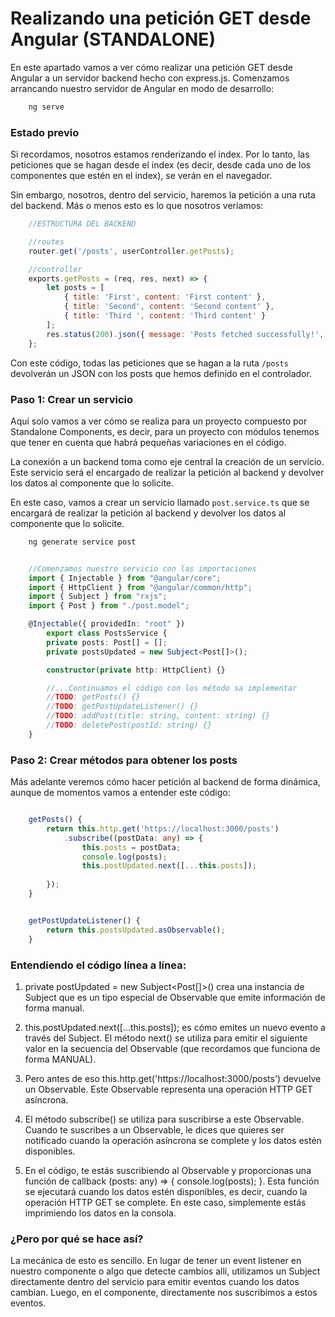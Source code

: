 # Realizando una petición GET desde Angular (STANDALONE)

En este apartado vamos a ver cómo realizar una petición GET desde Angular a un servidor backend hecho con express.js. Comenzamos arrancando nuestro servidor de Angular en modo de desarrollo:

```bash
    ng serve
```

### Estado previo

Si recordamos, nosotros estamos renderizando el index. Por lo tanto, las peticiones que se hagan desde el index (es decir, desde cada uno de los componentes que estén en el index), se verán en el navegador.

Sin embargo, nosotros, dentro del servicio, haremos la petición a una ruta del backend. Más o menos esto es lo que nosotros veríamos:

```javascript
    //ESTRUCTURA DEL BACKEND

    //routes
    router.get('/posts', userController.getPosts);

    //controller
    exports.getPosts = (req, res, next) => {
        let posts = [
            { title: 'First', content: 'First content' },
            { title: 'Second', content: 'Second content' },
            { title: 'Third ', content: 'Third content' }
        ];
        res.status(200).json({ message: 'Posts fetched successfully!', posts });
    };
```

Con este código, todas las peticiones que se hagan a la ruta `/posts` devolverán un JSON con los posts que hemos definido en el controlador.


### Paso 1: Crear un servicio

Aquí solo vamos a ver cómo se realiza para un proyecto compuesto por Standalone Components, es decir, para un proyecto con módulos tenemos que tener en cuenta que habrá pequeñas variaciones en el código.

La conexión a un backend toma como eje central la creación de un servicio. Este servicio será el encargado de realizar la petición al backend y devolver los datos al componente que lo solicite.

En este caso, vamos a crear un servicio llamado `post.service.ts` que se encargará de realizar la petición al backend y devolver los datos al componente que lo solicite.

```bash
    ng generate service post
```

```typescript

    //Comenzamos nuestro servicio con las importaciones
    import { Injectable } from "@angular/core";
    import { HttpClient } from "@angular/common/http";
    import { Subject } from "rxjs";
    import { Post } from "./post.model";

    @Injectable({ providedIn: "root" })
        export class PostsService {
        private posts: Post[] = [];
        private postsUpdated = new Subject<Post[]>();

        constructor(private http: HttpClient) {}

        //...Continuamos el código con los método sa implementar
        //TODO: getPosts() {}
        //TODO: getPostUpdateListener() {}
        //TODO: addPost(title: string, content: string) {}
        //TODO: deletePost(postId: string) {}
    }

```

### Paso 2: Crear métodos para obtener los posts

Más adelante veremos cómo hacer petición al backend de forma dinámica, aunque de momentos vamos a entender este código:

```typescript

    getPosts() {
        return this.http.get('https://localhost:3000/posts')
            .subscribe((postData: any) => {
                this.posts = postData;
                console.log(posts);
                this.postUpdated.next([...this.posts]);
             
        });
    }


    getPostUpdateListener() {
        return this.postsUpdated.asObservable();
    }

```

### Entendiendo el código línea a línea:

1. private postUpdated = new Subject<Post[]>() crea una instancia de Subject que es un tipo especial de Observable que emite información de forma manual. 

2. this.postUpdated.next([...this.posts]); es cómo emites un nuevo evento a través del Subject. El método next() se utiliza para emitir el siguiente valor en la secuencia del Observable (que recordamos que funciona de forma MANUAL).

3. Pero antes de eso this.http.get('https://localhost:3000/posts') devuelve un Observable. Este Observable representa una operación HTTP GET asíncrona.

4. El método subscribe() se utiliza para suscribirse a este Observable. Cuando te suscribes a un Observable, le dices que quieres ser notificado cuando la operación asíncrona se complete y los datos estén disponibles. 

5. En el código, te estás suscribiendo al Observable y proporcionas una función de callback (posts: any) => { console.log(posts); }. Esta función se ejecutará cuando los datos estén disponibles, es decir, cuando la operación HTTP GET se complete. En este caso, simplemente estás imprimiendo los datos en la consola.
    

### ¿Pero por qué se hace así?

La mecánica de esto es sencillo. En lugar de tener un event listener en nuestro componente o algo que detecte cambios allí, utilizamos un Subject directamente dentro del servicio para emitir eventos cuando los datos cambian. Luego, en el componente, directamente nos suscribimos a estos eventos.